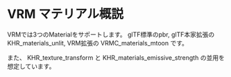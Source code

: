 # VRM マテリアル概説

VRMでは3つのMaterialをサポートします。
glTF標準のpbr, glTF本家拡張の KHR_materials_unlit, VRM拡張の VRMC_materials_mtoon です。

また、 KHR_texture_transform と KHR_materials_emissive_strength の並用を想定しています。

